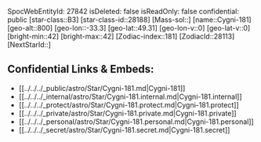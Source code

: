 ﻿---
location: [49.31,-33.3,800]
type: Station
tags:
- astro/Star

---
SpocWebEntityId: 27842
isDeleted: false
isReadOnly: false
confidential: public
[star-class::B3]
[star-class-id::28188]
[Mass-sol::]
[name::Cygni-181]
[geo-alt::800]
[geo-lon::-33.3]
[geo-lat::49.31]
[geo-lon-v::0]
[geo-lat-v::0]
[bright-min::42]
[bright-max::42]
[Zodiac-index::181]
[ZodiacId::28113]
[NextStarId::]



## Confidential Links & Embeds: 
- [[../../../_public/astro/Star/Cygni-181.md|Cygni-181]] 
- [[../../../_internal/astro/Star/Cygni-181.internal.md|Cygni-181.internal]] 
- [[../../../_protect/astro/Star/Cygni-181.protect.md|Cygni-181.protect]] 
- [[../../../_private/astro/Star/Cygni-181.private.md|Cygni-181.private]] 
- [[../../../_personal/astro/Star/Cygni-181.personal.md|Cygni-181.personal]] 
- [[../../../_secret/astro/Star/Cygni-181.secret.md|Cygni-181.secret]]

